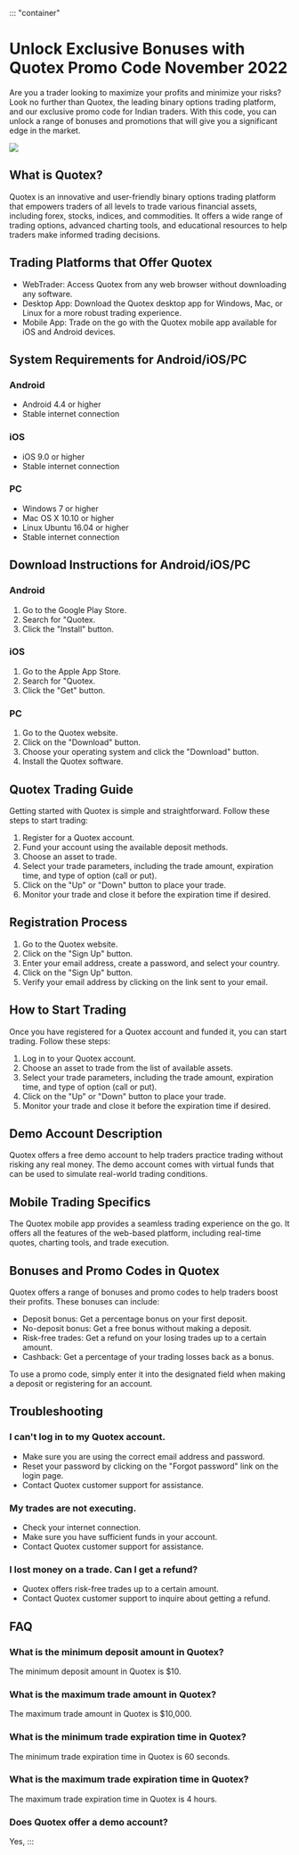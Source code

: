 ::: \"container\"
# Unlock Exclusive Bonuses with Quotex Promo Code November 2022

Are you a trader looking to maximize your profits and minimize your
risks? Look no further than Quotex, the leading binary options trading
platform, and our exclusive promo code for Indian traders. With this
code, you can unlock a range of bonuses and promotions that will give
you a significant edge in the market.

[![](https://static.quotex.io/files/4_en/300_250.jpg)](https://traff.sbs/brokerqxlid)

## What is Quotex?

Quotex is an innovative and user-friendly binary options trading
platform that empowers traders of all levels to trade various financial
assets, including forex, stocks, indices, and commodities. It offers a
wide range of trading options, advanced charting tools, and educational
resources to help traders make informed trading decisions.

## Trading Platforms that Offer Quotex

-   WebTrader: Access Quotex from any web browser without downloading
    any software.
-   Desktop App: Download the Quotex desktop app for Windows, Mac, or
    Linux for a more robust trading experience.
-   Mobile App: Trade on the go with the Quotex mobile app available for
    iOS and Android devices.

## System Requirements for Android/iOS/PC

### Android

-   Android 4.4 or higher
-   Stable internet connection

### iOS

-   iOS 9.0 or higher
-   Stable internet connection

### PC

-   Windows 7 or higher
-   Mac OS X 10.10 or higher
-   Linux Ubuntu 16.04 or higher
-   Stable internet connection

## Download Instructions for Android/iOS/PC

### Android

1.  Go to the Google Play Store.
2.  Search for "Quotex.
3.  Click the "Install" button.

### iOS

1.  Go to the Apple App Store.
2.  Search for "Quotex.
3.  Click the "Get" button.

### PC

1.  Go to the Quotex website.
2.  Click on the "Download" button.
3.  Choose your operating system and click the "Download" button.
4.  Install the Quotex software.

## Quotex Trading Guide

Getting started with Quotex is simple and straightforward. Follow these
steps to start trading:

1.  Register for a Quotex account.
2.  Fund your account using the available deposit methods.
3.  Choose an asset to trade.
4.  Select your trade parameters, including the trade amount, expiration
    time, and type of option (call or put).
5.  Click on the "Up" or "Down" button to place your trade.
6.  Monitor your trade and close it before the expiration time if
    desired.

## Registration Process

1.  Go to the Quotex website.
2.  Click on the "Sign Up" button.
3.  Enter your email address, create a password, and select your
    country.
4.  Click on the "Sign Up" button.
5.  Verify your email address by clicking on the link sent to your
    email.

## How to Start Trading

Once you have registered for a Quotex account and funded it, you can
start trading. Follow these steps:

1.  Log in to your Quotex account.
2.  Choose an asset to trade from the list of available assets.
3.  Select your trade parameters, including the trade amount, expiration
    time, and type of option (call or put).
4.  Click on the "Up" or "Down" button to place your trade.
5.  Monitor your trade and close it before the expiration time if
    desired.

## Demo Account Description

Quotex offers a free demo account to help traders practice trading
without risking any real money. The demo account comes with virtual
funds that can be used to simulate real-world trading conditions.

## Mobile Trading Specifics

The Quotex mobile app provides a seamless trading experience on the go.
It offers all the features of the web-based platform, including
real-time quotes, charting tools, and trade execution.

## Bonuses and Promo Codes in Quotex

Quotex offers a range of bonuses and promo codes to help traders boost
their profits. These bonuses can include:

-   Deposit bonus: Get a percentage bonus on your first deposit.
-   No-deposit bonus: Get a free bonus without making a deposit.
-   Risk-free trades: Get a refund on your losing trades up to a certain
    amount.
-   Cashback: Get a percentage of your trading losses back as a bonus.

To use a promo code, simply enter it into the designated field when
making a deposit or registering for an account.

## Troubleshooting

### I can\'t log in to my Quotex account.

-   Make sure you are using the correct email address and password.
-   Reset your password by clicking on the "Forgot password" link
    on the login page.
-   Contact Quotex customer support for assistance.

### My trades are not executing.

-   Check your internet connection.
-   Make sure you have sufficient funds in your account.
-   Contact Quotex customer support for assistance.

### I lost money on a trade. Can I get a refund?

-   Quotex offers risk-free trades up to a certain amount.
-   Contact Quotex customer support to inquire about getting a refund.

## FAQ

### What is the minimum deposit amount in Quotex?

The minimum deposit amount in Quotex is \$10.

### What is the maximum trade amount in Quotex?

The maximum trade amount in Quotex is \$10,000.

### What is the minimum trade expiration time in Quotex?

The minimum trade expiration time in Quotex is 60 seconds.

### What is the maximum trade expiration time in Quotex?

The maximum trade expiration time in Quotex is 4 hours.

### Does Quotex offer a demo account?

Yes,
:::


